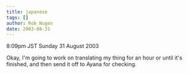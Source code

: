```yaml
---
title: japanese
tags: []
author: Rob Nugen
date: 2003-08-31
---
```


<p class=date>8:09pm JST Sunday 31 August 2003</p>

<p>Okay, I'm going to work on translating my thing for an hour or
until it's finished, and then send it off to Ayana for checking.</p>
